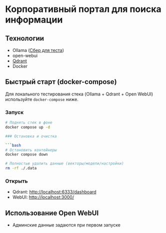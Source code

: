 # Корпоративный портал для поиска информации

## Технологии

- Ollama ([Сбер для теста](https://foundation-models.api.cloud.ru/v1))
- open-webui
- [Qdrant](https://qdrant.tech/)
- Docker

## Быстрый старт (docker-compose)

Для локального тестирования стека (Ollama + Qdrant + Open WebUI) используйте `docker-compose` ниже.

### Запуск

```bash
# Поднять стек в фоне
docker compose up -d

### Остановка и очистка

```bash
# Остановить контейнеры
docker compose down

# Полностью удалить данные (векторы/модели/настройки)
rm -rf ./.data
```

### Открыть

- Qdrant: <http://localhost:6333/dashboard>
- WebUI: <http://localhost:3000/>

## Использование Open WebUI

- Админские данные задаются при первом запуске
